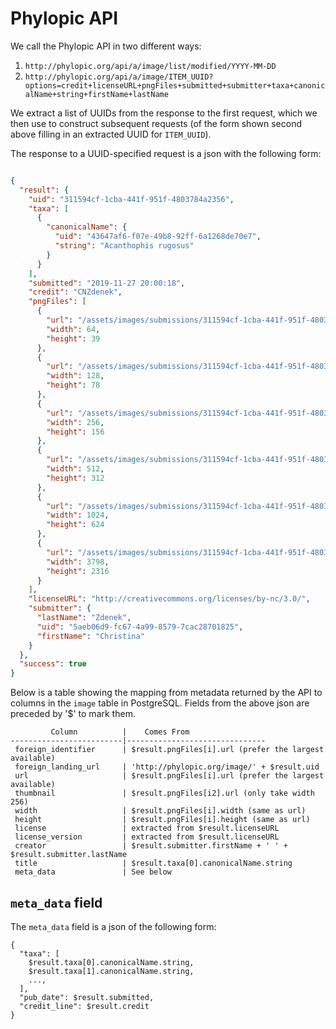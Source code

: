 <!-- TITLE: Phylopic -->
<!-- SUBTITLE: Information about the provider Phylopic -->

# Phylopic API

We call the Phylopic API in two different ways:
1. `http://phylopic.org/api/a/image/list/modified/YYYY-MM-DD`
2. `http://phylopic.org/api/a/image/ITEM_UUID?options=credit+licenseURL+pngFiles+submitted+submitter+taxa+canonicalName+string+firstName+lastName`

We extract a list of UUIDs from the response to the first request, which we then use to construct subsequent requests (of the form shown second above filling in an extracted UUID for `ITEM_UUID`).

The response to a UUID-specified request is a json with the following form:
```json

{
  "result": {
    "uid": "311594cf-1cba-441f-951f-4803784a2356",
    "taxa": [
      {
        "canonicalName": {
          "uid": "43647af6-f07e-49b8-92ff-6a1268de70e7",
          "string": "Acanthophis rugosus"
        }
      }
    ],
    "submitted": "2019-11-27 20:00:18",
    "credit": "CNZdenek",
    "pngFiles": [
      {
        "url": "/assets/images/submissions/311594cf-1cba-441f-951f-4803784a2356.64.png",
        "width": 64,
        "height": 39
      },
      {
        "url": "/assets/images/submissions/311594cf-1cba-441f-951f-4803784a2356.128.png",
        "width": 128,
        "height": 78
      },
      {
        "url": "/assets/images/submissions/311594cf-1cba-441f-951f-4803784a2356.256.png",
        "width": 256,
        "height": 156
      },
      {
        "url": "/assets/images/submissions/311594cf-1cba-441f-951f-4803784a2356.512.png",
        "width": 512,
        "height": 312
      },
      {
        "url": "/assets/images/submissions/311594cf-1cba-441f-951f-4803784a2356.1024.png",
        "width": 1024,
        "height": 624
      },
      {
        "url": "/assets/images/submissions/311594cf-1cba-441f-951f-4803784a2356.original.png",
        "width": 3798,
        "height": 2316
      }
    ],
    "licenseURL": "http://creativecommons.org/licenses/by-nc/3.0/",
    "submitter": {
      "lastName": "Zdenek",
      "uid": "5aeb06d9-fc67-4a99-8579-7cac28701825",
      "firstName": "Christina"
    }
  },
  "success": true
}
```
Below is a table showing the mapping from metadata returned by the API to columns in the `image` table in PostgreSQL.  Fields from the above json are preceded by '$' to mark them.

```text
         Column          |    Comes From
-------------------------|-------------------------------
 foreign_identifier      | $result.pngFiles[i].url (prefer the largest available)
 foreign_landing_url     | 'http://phylopic.org/image/' + $result.uid
 url                     | $result.pngFiles[i].url (prefer the largest available)
 thumbnail               | $result.pngFiles[i2].url (only take width 256)
 width                   | $result.pngFiles[i].width (same as url)
 height                  | $result.pngFiles[i].height (same as url)
 license                 | extracted from $result.licenseURL
 license_version         | extracted from $result.licenseURL
 creator                 | $result.submitter.firstName + ' ' + $result.submitter.lastName
 title                   | $result.taxa[0].canonicalName.string
 meta_data               | See below
```

## `meta_data` field

The `meta_data` field is a json of the following form:

```text
{
  "taxa": [
    $result.taxa[0].canonicalName.string,
    $result.taxa[1].canonicalName.string,
    ...,
  ],
  "pub_date": $result.submitted,
  "credit_line": $result.credit
}
```
